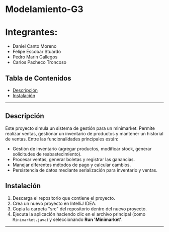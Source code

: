 # Modelamiento-G3
# Integrantes: 
- Daniel Canto Moreno
- Felipe Escobar Stuardo
- Pedro Marin Gallegos
- Carlos Pacheco Troncoso

## Tabla de Contenidos
- [Descripción](#descripción)
- [Instalación](#instalación)

---

## Descripción
Este proyecto simula un sistema de gestión para un minimarket. Permite realizar ventas, gestionar un inventario de productos y mantener un historial de ventas. Entre las funcionalidades principales están:

- Gestión de inventario (agregar productos, modificar stock, generar solicitudes de reabastecimiento).
- Procesar ventas, generar boletas y registrar las ganancias.
- Manejar diferentes métodos de pago y calcular cambios.
- Persistencia de datos mediante serialización para inventario y ventas.

## Instalación

1. Descarga el repositorio que contiene el proyecto.
2. Crea un nuevo proyecto en IntelliJ IDEA.
3. Copia la carpeta "src" del repositorio dentro del nuevo proyecto. 
4. Ejecuta la aplicación haciendo clic en el archivo principal (como `Minimarket.java`) y seleccionando **Run 'Minimarket'**.

---
